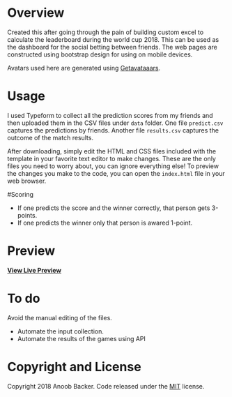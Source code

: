 # Overview
Created this after going through the pain of building custom excel to calculate the leaderboard during the world cup 2018. This can be used as the dashboard for the social betting between friends. The web pages are constructed using bootstrap  design for using on mobile devices.

Avatars used here are generated using [Getavataaars](https://getavataaars.com).

# Usage
I used Typeform to collect all the prediction scores from my friends and then uploaded them in the CSV files under `data` folder. One file `predict.csv` captures the predictions by friends. Another file `results.csv` captures the outcome of the match results.

After downloading, simply edit the HTML and CSS files included with the template in your favorite text editor to make changes. These are the only files you need to worry about, you can ignore everything else! To preview the changes you make to the code, you can open the `index.html` file in your web browser.

#Scoring
- If one predicts the score and the winner correctly, that person gets 3-points.
- If one predicts the winner only that person is awared 1-point.

# Preview
**[View Live Preview](https://anoobbacker.github.io/betwc/)**

# To do
Avoid the manual editing of the files.
- Automate the input collection.
- Automate the results of the games using API


# Copyright and License
Copyright 2018 Anoob Backer. Code released under the [MIT](https://github.com/anoobbacker/buyapartment/blob/master/LICENSE) license.
